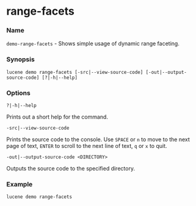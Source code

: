 # range-facets

### Name

`demo-range-facets` - Shows simple usage of dynamic range faceting.

### Synopsis

```console
lucene demo range-facets [-src|--view-source-code] [-out|--output-source-code] [?|-h|--help]
```

### Options

`?|-h|--help`

Prints out a short help for the command.

`-src|--view-source-code`

Prints the source code to the console. Use `SPACE` or `n` to move to the next page of text, `ENTER` to scroll to the next line of text, `q` or `x` to quit.

`-out|--output-source-code <DIRECTORY>`

Outputs the source code to the specified directory.

### Example

```console
lucene demo range-facets
```
